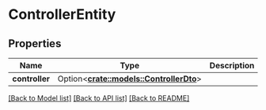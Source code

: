# ControllerEntity

## Properties

Name | Type | Description | Notes
------------ | ------------- | ------------- | -------------
**controller** | Option<[**crate::models::ControllerDto**](ControllerDTO.md)> |  | [optional]

[[Back to Model list]](../README.md#documentation-for-models) [[Back to API list]](../README.md#documentation-for-api-endpoints) [[Back to README]](../README.md)


